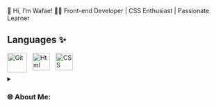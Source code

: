 👋 Hi, I’m Wafae! 👩‍💻 Front-end Developer | CSS Enthusiast | Passionate Learner
## Languages ✨
<img align="left" alt="Git" width="45px" style="padding-right:10px;" src="https://cdn.jsdelivr.net/gh/devicons/devicon/icons/git/git-original-wordmark.svg" />
<img align="left" alt="Html" width="40px" style="padding-right:10px;" src="https://cdn.jsdelivr.net/gh/devicons/devicon/icons/html5/html5-original-wordmark.svg" />
<img align="left" alt="CSS" width="40px" style="padding-right:10px;" src="https://cdn.jsdelivr.net/gh/devicons/devicon/icons/css3/css3-original-wordmark.svg" />
<br/>
<br/>
<br/>

<details>
      <summary><h3>🌐 About Me:</h3></summary>
      
I'm a front-end developer with a keen eye for design and a love for clean, responsive code. My journey in web development has allowed me to create projects that are both functional and visually appealing. I thrive on challenges and continuously seek opportunities to learn and grow in the tech industry.

🚀 Skills:
- Languages: HTML5, CSS3
- Tools: Git
  
🌱 Currently Learning:

- CSS, HTML and Git

💬 Let’s Connect:

- Website - [Portfolio](http://haida.my-style.in/?i=1)
- Frontend Mentor - [@wafae-haida](https://www.frontendmentor.io/profile/wafae-haida)
- Linkedin - [Wafae haida](https://www.linkedin.com/in/wafae-haida/?originalSubdomain=ma)


<!--
**wafaehai/wafaehai** is a ✨ _special_ ✨ repository because its `README.md` (this file) appears on your GitHub profile.

Here are some ideas to get you started:

- 🔭 I’m currently working on ...
- 🌱 I’m currently learning ...
- 👯 I’m looking to collaborate on ...
- 🤔 I’m looking for help with ...
- 💬 Ask me about ...
- 📫 How to reach me: ...
- 😄 Pronouns: ...
- ⚡ Fun fact: ...
-->
